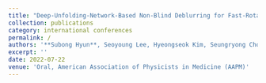 ```yaml
---
title: "Deep-Unfolding-Network-Based Non-Blind Deblurring for Fast-Rotating Wide-Angle Digital Breast Tomosynthesis"
collection: publications
category: international conferences
permalink: /
authors: '**Subong Hyun**, Seoyoung Lee, Hyeongseok Kim, Seungryong Cho'
excerpt: ''
date: 2022-07-22
venue: 'Oral, American Association of Physicists in Medicine (AAPM)'
---
```

